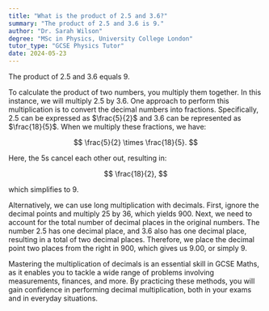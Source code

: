 ```yaml
---
title: "What is the product of 2.5 and 3.6?"
summary: "The product of 2.5 and 3.6 is 9."
author: "Dr. Sarah Wilson"
degree: "MSc in Physics, University College London"
tutor_type: "GCSE Physics Tutor"
date: 2024-05-23
---
```


The product of $2.5$ and $3.6$ equals $9$.

To calculate the product of two numbers, you multiply them together. In this instance, we will multiply $2.5$ by $3.6$. One approach to perform this multiplication is to convert the decimal numbers into fractions. Specifically, $2.5$ can be expressed as $\frac{5}{2}$ and $3.6$ can be represented as $\frac{18}{5}$. When we multiply these fractions, we have:

$$
\frac{5}{2} \times \frac{18}{5}.
$$

Here, the $5$s cancel each other out, resulting in:

$$
\frac{18}{2},
$$

which simplifies to $9$.

Alternatively, we can use long multiplication with decimals. First, ignore the decimal points and multiply $25$ by $36$, which yields $900$. Next, we need to account for the total number of decimal places in the original numbers. The number $2.5$ has one decimal place, and $3.6$ also has one decimal place, resulting in a total of two decimal places. Therefore, we place the decimal point two places from the right in $900$, which gives us $9.00$, or simply $9$.

Mastering the multiplication of decimals is an essential skill in GCSE Maths, as it enables you to tackle a wide range of problems involving measurements, finances, and more. By practicing these methods, you will gain confidence in performing decimal multiplication, both in your exams and in everyday situations.
    